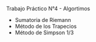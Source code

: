 Trabajo Práctico N°4 - Algortimos

- Sumatoria de Riemann
- Método de los Trapecios
- Método de Simpson 1/3